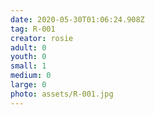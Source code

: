 ```yaml
---
date: 2020-05-30T01:06:24.908Z
tag: R-001
creator: rosie
adult: 0
youth: 0
small: 1
medium: 0
large: 0
photo: assets/R-001.jpg
---
```

